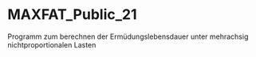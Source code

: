 # MAXFAT_Public_21
Programm zum berechnen der Ermüdungslebensdauer unter mehrachsig nichtproportionalen Lasten 
